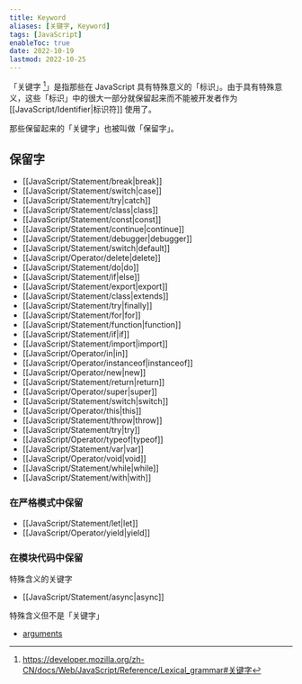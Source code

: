 ```yaml
---
title: Keyword
aliases: [关键字, Keyword]
tags: [JavaScript]
enableToc: true
date: 2022-10-19
lastmod: 2022-10-25
---
```


「关键字 [^1]」是指那些在 JavaScript 具有特殊意义的「标识」。由于具有特殊意义，这些「标识」中的很大一部分就保留起来而不能被开发者作为 [[JavaScript/Identifier|标识符]] 使用了。

那些保留起来的「关键字」也被叫做「保留字」。

## 保留字

- [[JavaScript/Statement/break|break]]
- [[JavaScript/Statement/switch|case]]
- [[JavaScript/Statement/try|catch]]
- [[JavaScript/Statement/class|class]]
- [[JavaScript/Statement/const|const]]
- [[JavaScript/Statement/continue|continue]]
- [[JavaScript/Statement/debugger|debugger]]
- [[JavaScript/Statement/switch|default]]
- [[JavaScript/Operator/delete|delete]]
- [[JavaScript/Statement/do|do]]
- [[JavaScript/Statement/if|else]]
- [[JavaScript/Statement/export|export]]
- [[JavaScript/Statement/class|extends]]
- [[JavaScript/Statement/try|finally]]
- [[JavaScript/Statement/for|for]]
- [[JavaScript/Statement/function|function]]
- [[JavaScript/Statement/if|if]]
- [[JavaScript/Statement/import|import]]
- [[JavaScript/Operator/in|in]]
- [[JavaScript/Operator/instanceof|instanceof]]
- [[JavaScript/Operator/new|new]]
- [[JavaScript/Statement/return|return]]
- [[JavaScript/Operator/super|super]]
- [[JavaScript/Statement/switch|switch]]
- [[JavaScript/Operator/this|this]]
- [[JavaScript/Statement/throw|throw]]
- [[JavaScript/Statement/try|try]]
- [[JavaScript/Operator/typeof|typeof]]
- [[JavaScript/Statement/var|var]]
- [[JavaScript/Operator/void|void]]
- [[JavaScript/Statement/while|while]]
- [[JavaScript/Statement/with|with]]

### 在严格模式中保留

- [[JavaScript/Statement/let|let]]
- [[JavaScript/Operator/yield|yield]]

### 在模块代码中保留

特殊含义的关键字

- [[JavaScript/Statement/async|async]]

特殊含义但不是「关键字」

- [arguments](https://developer.mozilla.org/zh-CN/docs/Web/JavaScript/Reference/Functions/arguments)

[^1]: <https://developer.mozilla.org/zh-CN/docs/Web/JavaScript/Reference/Lexical_grammar#关键字>
